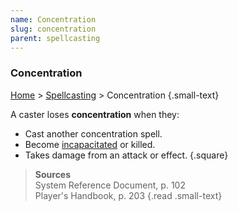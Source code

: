 ```yaml
---
name: Concentration
slug: concentration
parent: spellcasting
---
```

### Concentration
[Home](dm-operations-center) > [Spellcasting](spellcasting-menu) > Concentration {.small-text}

A caster loses **concentration** when they:
- Cast another concentration spell.
- Become [incapacitated](incapacitated) or killed.
- Takes damage from an attack or effect.
{.square}

> **Sources** <br/>
> System Reference Document, p. 102<br/>
> Player's Handbook, p. 203
{.read .small-text}
